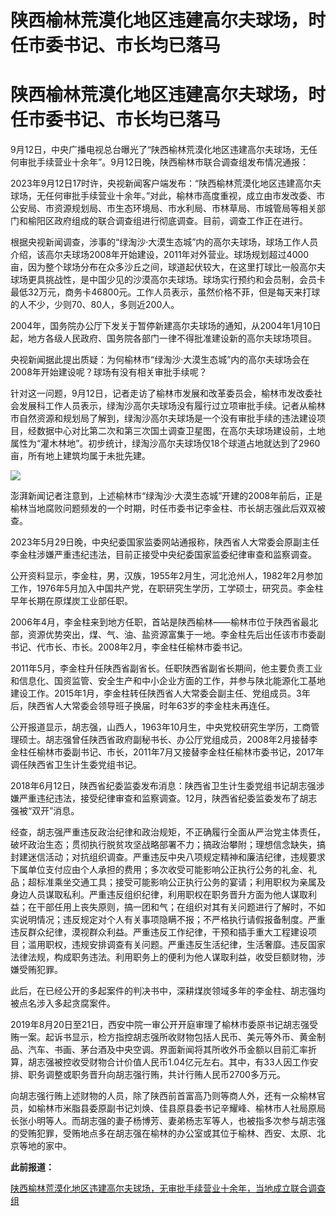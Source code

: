 # 陕西榆林荒漠化地区违建高尔夫球场，时任市委书记、市长均已落马

# 陕西榆林荒漠化地区违建高尔夫球场，时任市委书记、市长均已落马

9月12日，中央广播电视总台曝光了“陕西榆林荒漠化地区违建高尔夫球场，无任何审批手续营业十余年”。9月12日晚，陕西榆林市联合调查组发布情况通报：

2023年9月12日17时许，央视新闻客户端发布：“陕西榆林荒漠化地区违建高尔夫球场，无任何审批手续营业十余年。”对此，榆林市高度重视，成立由市发改委、市公安局、市资源规划局、市生态环境局、市水利局、市林草局、市城管局等相关部门和榆阳区政府组成的联合调查组进行彻底调查。目前，调查工作正在进行。

根据央视新闻调查，涉事的“绿淘沙·大漠生态城”内的高尔夫球场，球场工作人员介绍，该高尔夫球场2008年开始建设，2011年对外营业。球场规划超过4000亩，因为整个球场分布在众多沙丘之间，球道起伏较大，在这里打球比一般高尔夫球场更具挑战性，是中国少见的沙漠高尔夫球场。球场实行预约和会员制，会员卡最低32万元，商务卡46800元。工作人员表示，虽然价格不菲，但是每天来打球的人不少，少则70、80人，多则近200人。

2004年，国务院办公厅下发关于暂停新建高尔夫球场的通知，从2004年1月10日起，地方各级人民政府、国务院各部门一律不得批准建设新的高尔夫球场项目。

央视新闻据此提出质疑：为何榆林市“绿淘沙·大漠生态城”内的高尔夫球场会在2008年开始建设呢？球场有没有相关审批手续呢？

针对这一问题，9月12日，记者走访了榆林市发展和改革委员会，榆林市发改委社会发展科工作人员表示，绿淘沙高尔夫球场没有履行过立项审批手续。记者从榆林市自然资源和规划局了解到，绿淘沙高尔夫球场是一个没有审批手续的违法建设项目，经数据中心对比第二次和第三次国土调查卫星图，在高尔夫球场建设前，土地属性为“灌木林地”。初步统计，绿淘沙高尔夫球场仅18个球道占地就达到了2960亩，所有地上建筑均属于未批先建。

![](https://inews.gtimg.com/om_bt/O_AGgiHYIe6tJHSFz4Y8w0xO8lPn9NOOiUZV92jrNV9HcAA/1000)

澎湃新闻记者注意到，上述榆林市“绿淘沙·大漠生态城”开建的2008年前后，正是榆林当地腐败问题频发的一个时期，时任市委书记李金柱、市长胡志强此后双双被查。

2023年5月29日晚，中央纪委国家监委网站通报称，陕西省人大常委会原副主任李金柱涉嫌严重违纪违法，目前正接受中央纪委国家监委纪律审查和监察调查。

公开资料显示，李金柱，男，汉族，1955年2月生，河北沧州人，1982年2月参加工作，1976年5月加入中国共产党，在职研究生学历，工学硕士，研究员。李金柱早年长期在原煤炭工业部任职。

2006年4月，李金柱来到地方任职，首站是陕西榆林——榆林市位于陕西省最北部，资源优势突出，煤、气、油、盐资源富集于一地。李金柱先后出任该市市委副书记、代市长、市长。2008年2月，李金柱任榆林市委书记。

2011年5月，李金柱升任陕西省副省长。任职陕西省副省长期间，他主要负责工业和信息化、国资监管、安全生产和中小企业方面的工作，并参与陕北能源化工基地建设工作。2015年1月，李金柱转任陕西省人大常委会副主任、党组成员。3年后，陕西省人大常委会领导班子换届，时年63岁的李金柱未再连任。

公开报道显示，胡志强，山西人，1963年10月生，中央党校研究生学历，工商管理硕士。胡志强曾任陕西省政府副秘书长、办公厅党组成员，2008年2月接替李金柱任榆林市委副书记、市长，2011年7月又接替李金柱任榆林市委书记，2017年调任陕西省卫生计生委党组书记。

2018年6月12日，陕西省纪委监委发布消息：陕西省卫生计生委党组书记胡志强涉嫌严重违纪违法，接受纪律审查和监察调查。12月，陕西省纪委监委发布了胡志强被“双开”消息。

经查，胡志强严重违反政治纪律和政治规矩，不正确履行全面从严治党主体责任，破坏政治生态；贯彻执行脱贫攻坚战略部署不力；搞政治攀附；理想信念缺失，搞封建迷信活动；对抗组织调查。严重违反中央八项规定精神和廉洁纪律，违规要求下属单位支付应由个人承担的费用；多次收受可能影响公正执行公务的礼金、礼品；超标准乘坐交通工具；接受可能影响公正执行公务的宴请；利用职权为亲属及身边人员谋取私利。严重违反组织纪律，利用职权在职务晋升方面为他人谋取利益；在干部任用上丧失原则，搞一团和气；在组织对其有关问题进行了解时，不如实说明情况；违反规定对个人有关事项隐瞒不报；不严格执行请假报备制度。严重违反群众纪律，漠视群众利益。严重违反工作纪律，干预和插手重大工程建设项目；滥用职权，违规安排调查有关问题。严重违反生活纪律，生活奢靡。违反国家法律法规，构成职务违法。利用职务上的便利为他人谋取利益，收受巨额财物，涉嫌受贿犯罪。

此后，在已经公开的多起案件的判决书中，深耕煤炭领域多年的李金柱、胡志强均被点名涉入多起贪腐案件。

2019年8月20日至21日，西安中院一审公开开庭审理了榆林市委原书记胡志强受贿一案。起诉书显示，检方指控胡志强所收财物包括人民币、美元等外币、黄金制品、汽车、书画、茅台酒及中央空调。界面新闻将其所收外币金额以目前汇率折算，胡志强被控收受财物合计价值人民币1.04亿元左右。其中，有33人因工作安排、职务调整或职务晋升向胡志强行贿，共计行贿人民币2700多万元。

向胡志强行贿上述财物的人员，除了陕西前首富高乃则等商人外，还有一众榆林官员，如榆林市米脂县委原副书记刘焕、佳县原县委书记辛耀峰、榆林市人社局原局长张小明等人。而胡志强的妻子杨博芳、妻弟杨志军等人，也被指多次参与胡志强的受贿犯罪，受贿地点多在胡志强在榆林的办公室或其位于榆林、西安、太原、北京等地的家中。

**此前报道：**

[陕西榆林荒漠化地区违建高尔夫球场，无审批手续营业十余年，当地成立联合调查组](https://new.qq.com/rain/a/20230912A0A6J300)

